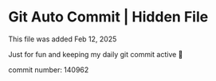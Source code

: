 # Git Auto Commit | Hidden File

This file was added Feb 12, 2025

Just for fun and keeping my daily git commit active 🤪

commit number: 140962
